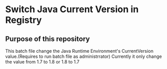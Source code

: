 # Switch Java Current Version in Registry

## Purpose of this repository
This batch file change the Java Runtime Environment's CurrentVersion value.(Requires to run batch file as administrrator)
Currently it only change the value from 1.7 to 1.8 or 1.8 to 1.7
